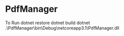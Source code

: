 # PdfManager

To Run
dotnet restore
dotnet build
dotnet .\PdfManager\bin\Debug\netcoreapp3.1\PdfManager.dll
